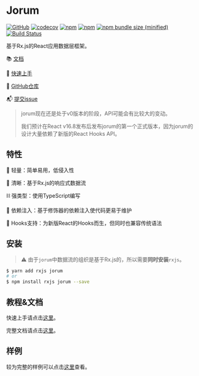 #  Jorum

[![GitHub](https://img.shields.io/github/license/awmleer/jorum.svg)](https://github.com/awmleer/jorum)
[![codecov](https://codecov.io/gh/awmleer/jorum/branch/master/graph/badge.svg)](https://codecov.io/gh/awmleer/jorum)
[![npm](https://img.shields.io/npm/v/jorum.svg)](https://www.npmjs.com/package/jorum)
[![npm](https://img.shields.io/npm/dw/jorum.svg)](https://www.npmjs.com/package/jorum)
[![npm bundle size (minified)](https://img.shields.io/bundlephobia/min/jorum.svg)](https://www.npmjs.com/package/jorum)
[![Build Status](https://travis-ci.org/awmleer/jorum.svg?branch=master)](https://travis-ci.org/awmleer/jorum)

基于Rx.js的React应用数据层框架。

📚 [文档](https://jorum.gitbook.io/jorum/)

🚀 [快速上手](https://jorum.gitbook.io/jorum/quick-start/)

📂 [GitHub仓库](https://github.com/awmleer/jorum)

📬 [提交issue](https://github.com/awmleer/jorum/issues/new)

> jorum现在还是处于v0版本的阶段，API可能会有比较大的变动。
>
> 我们预计在React v16.8发布后发布jorum的第一个正式版本，因为jorum的设计大量依赖了新版的React Hooks API。

## 特性

🔩 轻量：简单易用，低侵入性

🔎 清晰：基于Rx.js的响应式数据流

⛓ 强类型：使用TypeScript编写

💉 依赖注入：基于修饰器的依赖注入使代码更易于维护

🎣 Hooks支持：为新版React的Hooks而生，但同时也兼容传统语法

## 安装

> ⚠️ 由于`jorum`中数据流的组织是基于Rx.js的，所以需要**同时安装**`rxjs`。

```bash
$ yarn add rxjs jorum
# or
$ npm install rxjs jorum --save
```

## 教程&文档

快速上手请点击[这里](https://jorum.gitbook.io/jorum/quick-start/)。

完整文档请点击[这里](https://jorum.gitbook.io/jorum/)。

## 样例

较为完整的样例可以点击[这里](https://github.com/awmleer/jorum/tree/master/example)查看。

